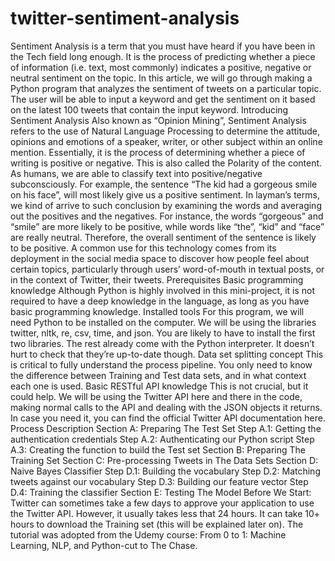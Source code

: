 # twitter-sentiment-analysis
Sentiment Analysis is a term that you must have heard if you have been in the Tech field long enough. It is the process of predicting whether a piece of information (i.e. text, most commonly) indicates a positive, negative or neutral sentiment on the topic. In this article, we will go through making a Python program that analyzes the sentiment of tweets on a particular topic. The user will be able to input a keyword and get the sentiment on it based on the latest 100 tweets that contain the input keyword.
Introducing Sentiment Analysis
Also known as “Opinion Mining”, Sentiment Analysis refers to the use of Natural Language Processing to determine the attitude, opinions and emotions of a speaker, writer, or other subject within an online mention.
Essentially, it is the process of determining whether a piece of writing is positive or negative. This is also called the Polarity of the content.
As humans, we are able to classify text into positive/negative subconsciously. For example, the sentence “The kid had a gorgeous smile on his face”, will most likely give us a positive sentiment. In layman’s terms, we kind of arrive to such conclusion by examining the words and averaging out the positives and the negatives. For instance, the words “gorgeous” and “smile” are more likely to be positive, while words like “the”, “kid” and “face” are really neutral. Therefore, the overall sentiment of the sentence is likely to be positive.
A common use for this technology comes from its deployment in the social media space to discover how people feel about certain topics, particularly through users’ word-of-mouth in textual posts, or in the context of Twitter, their tweets.
Prerequisites
Basic programming knowledge
Although Python is highly involved in this mini-project, it is not required to have a deep knowledge in the language, as long as you have basic programming knowledge.
Installed tools
For this program, we will need Python to be installed on the computer. We will be using the libraries twitter, nltk, re, csv, time, and json. You are likely to have to install the first two libraries. The rest already come with the Python interpreter. It doesn’t hurt to check that they’re up-to-date though.
Data set splitting concept
This is critical to fully understand the process pipeline. You only need to know the difference between Training and Test data sets, and in what context each one is used.
Basic RESTful API knowledge
This is not crucial, but it could help. We will be using the Twitter API here and there in the code, making normal calls to the API and dealing with the JSON objects it returns. In case you need it, you can find the official Twitter API documentation here.
Process Description
Section A: Preparing The Test Set
Step A.1: Getting the authentication credentials
Step A.2: Authenticating our Python script
Step A.3: Creating the function to build the Test set
Section B: Preparing The Training Set
Section C: Pre-processing Tweets in The Data Sets
Section D: Naive Bayes Classifier
Step D.1: Building the vocabulary
Step D.2: Matching tweets against our vocabulary
Step D.3: Building our feature vector
Step D.4: Training the classifier
Section E: Testing The Model
Before We Start:
Twitter can sometimes take a few days to approve your application to use the Twitter API. However, it usually takes less that 24 hours.
It can take 10+ hours to download the Training set (this will be explained later on).
The tutorial was adopted from the Udemy course: From 0 to 1: Machine Learning, NLP, and Python-cut to The Chase.
